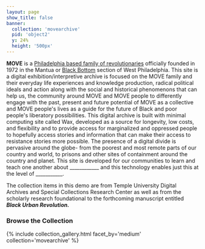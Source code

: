 ```yaml
---
layout: page
show_title: false
banner:
  collection: 'movearchive'
  pid: 'object2'
  y: 24%
  height: '500px'
---
```


__MOVE__ is a [Philadelphia based family of revolutionaries](http://onamove.com) officially founded in 1972 in the Mantua or [Black Bottom](https://theblackbottom.wordpress.com/) section of West Philadelphia. This site is a digital exhibition/interpretive archive is focused on the MOVE family and their everyday life experiences and knowledge production, radical political ideals and action along with the social and historical phenomenons that can help us, the community around MOVE and MOVE people to differently engage with the past, present and future potential of MOVE as a collective and MOVE people's lives as a guide for the future of Black and poor people's liberatory possibilities.  This digital archive is built with minimal computing site called Wax, developed as a source for longevity, low costs, and flexibility and to provide access for marginalized and oppressed people to hopefully access stories and information that can make their access to resistance stories more possible. The presence of a digital divide is pervasive around the globe- from the poorest and most remote parts of our country and world, to prisons and other sites of containment around the country and planet. This site is developed for our communities to learn and teach one another about ____________ and this technology enables just this at the level of ___________.

The collection items in this demo are from Temple University Digital Archives and Special Collections Research Center as well as from the scholarly research foundational to the forthcoming manuscript entitled ***Black Urban Revolution.***

### Browse the Collection

{% include collection_gallery.html facet_by='medium' collection='movearchive' %}
